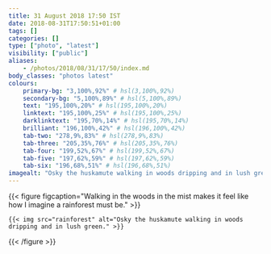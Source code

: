 ```yaml
---
title: 31 August 2018 17:50 IST
date: 2018-08-31T17:50:51+01:00
tags: []
categories: []
type: ["photo", "latest"]
visibility: ["public"]
aliases:
    - /photos/2018/08/31/17/50/index.md
body_classes: "photos latest"
colours:
    primary-bg: "3,100%,92%" # hsl(3,100%,92%)
    secondary-bg: "5,100%,89%" # hsl(5,100%,89%)
    text: "195,100%,20%" # hsl(195,100%,20%)
    linktext: "195,100%,25%" # hsl(195,100%,25%)
    darklinktext: "195,70%,14%" # hsl(195,70%,14%)
    brilliant: "196,100%,42%" # hsl(196,100%,42%)
    tab-two: "278,9%,83%" # hsl(278,9%,83%)
    tab-three: "205,35%,76%" # hsl(205,35%,76%)
    tab-four: "199,52%,67%" # hsl(199,52%,67%)
    tab-five: "197,62%,59%" # hsl(197,62%,59%)
    tab-six: "196,68%,51%" # hsl(196,68%,51%)
imagealt: "Osky the huskamute walking in woods dripping and in lush green."
---
```


{{< figure figcaption="Walking in the woods in the mist makes it feel like how I imagine a rainforest must be." >}}

    {{< img src="rainforest" alt="Osky the huskamute walking in woods dripping and in lush green." >}}

{{< /figure >}}
